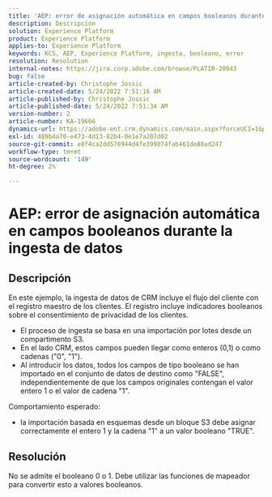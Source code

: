 ```yaml
---
title: 'AEP: error de asignación automática en campos booleanos durante la ingesta de datos'
description: Descripción
solution: Experience Platform
product: Experience Platform
applies-to: Experience Platform
keywords: KCS, AEP, Experience Platform, ingesta, booleano, error
resolution: Resolution
internal-notes: https://jira.corp.adobe.com/browse/PLATIR-20943
bug: false
article-created-by: Christophe Jossic
article-created-date: 5/24/2022 7:51:16 AM
article-published-by: Christophe Jossic
article-published-date: 5/24/2022 7:51:34 AM
version-number: 2
article-number: KA-19666
dynamics-url: https://adobe-ent.crm.dynamics.com/main.aspx?forceUCI=1&pagetype=entityrecord&etn=knowledgearticle&id=7a9aa847-36db-ec11-a7b6-0022480b01c6
exl-id: 489b4a70-e473-4d13-82b4-0e1e7a207d02
source-git-commit: e8f4ca2dd578944d4fe399074fab461de88ad247
workflow-type: tm+mt
source-wordcount: '149'
ht-degree: 2%

---
```


# AEP: error de asignación automática en campos booleanos durante la ingesta de datos

## Descripción


En este ejemplo, la ingesta de datos de CRM incluye el flujo del cliente con el registro maestro de los clientes. El registro incluye indicadores booleanos sobre el consentimiento de privacidad de los clientes.

- El proceso de ingesta se basa en una importación por lotes desde un compartimento S3.
- En el lado CRM, estos campos pueden llegar como enteros (0,1) o como cadenas (&quot;0&quot;, &quot;1&quot;).
- Al introducir los datos, todos los campos de tipo booleano se han importado en el conjunto de datos de destino como &quot;FALSE&quot;, independientemente de que los campos originales contengan el valor entero 1 o el valor de cadena &quot;1&quot;.


Comportamiento esperado:

- la importación basada en esquemas desde un bloque S3 debe asignar correctamente el entero 1 y la cadena &quot;1&quot; a un valor booleano &quot;TRUE&quot;.





## Resolución


No se admite el booleano 0 o 1. Debe utilizar las funciones de mapeador para convertir esto a valores booleanos.
